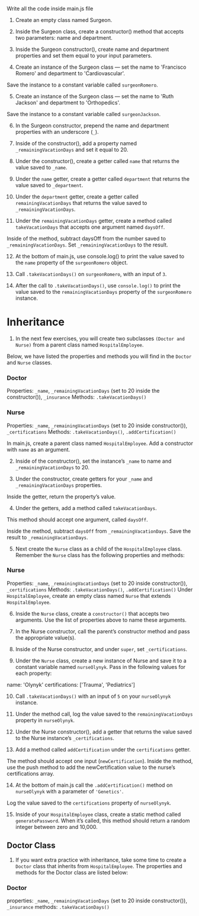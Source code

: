 Write all the code inside main.js file

1. Create an empty class named Surgeon.

2. Inside the Surgeon class, create a constructor() method that accepts two parameters: name and department.

3. Inside the Surgeon constructor(), create name and department properties and set them equal to your input parameters.

4. Create an instance of the Surgeon class — set the name to 'Francisco Romero' and department to 'Cardiovascular'.

Save the instance to a constant variable called `surgeonRomero`.

5. Create an instance of the Surgeon class — set the name to 'Ruth Jackson' and department to 'Orthopedics'.

Save the instance to a constant variable called `surgeonJackson`.

6. In the Surgeon constructor, prepend the name and department properties with an underscore (`_`).

7. Inside of the constructor(), add a property named `_remainingVacationDays` and set it equal to 20.

8. Under the constructor(), create a getter called `name` that returns the value saved to `_name`.

9. Under the `name` getter, create a getter called `department` that returns the value saved to `_department`.

10. Under the `department` getter, create a getter called `remainingVacationDays` that returns the value saved to `_remainingVacationDays`.

11. Under the `remainingVacationDays` getter, create a method called `takeVacationDays` that accepts one argument named `daysOff`.

Inside of the method, subtract daysOff from the number saved to `_remainingVacationDays`. Set `_remainingVacationDays` to the result.

12. At the bottom of main.js, use console.log() to print the value saved to the `name` property of the `surgeonRomero` object.

13. Call `.takeVacationDays()` on `surgeonRomero`, with an input of `3`.

14. After the call to `.takeVacationDays()`, use `console.log()` to print the value saved to the `remainingVacationDays` property of the `surgeonRomero` instance.

# Inheritance

1. In the next few exercises, you will create two subclasses `(Doctor and Nurse)` from a parent class named `HospitalEmployee`.

Below, we have listed the properties and methods you will find in the `Doctor` and `Nurse` classes.

### Doctor

Properties: `_name`, `_remainingVacationDays` (set to 20 inside the constructor()), `_insurance`
Methods: `.takeVacationDays()`

### Nurse

Properties: `_name`, `_remainingVacationDays` (set to 20 inside constructor()), `_certifications`
Methods: `.takeVacationDays()`, `.addCertification()`

In main.js, create a parent class named `HospitalEmployee`. Add a constructor with `name` as an argument.

2. Inside of the constructor(), set the instance’s `_name` to name and `_remainingVacationDays` to 20.

3. Under the constructor, create getters for your `_name` and `_remainingVacationDays` properties.

Inside the getter, return the property’s value.

4. Under the getters, add a method called `takeVacationDays`.

This method should accept one argument, called `daysOff`.

Inside the method, subtract `daysOff` from `_remainingVacationDays`. Save the result to `_remainingVacationDays`.

5. Next create the `Nurse` class as a child of the `HospitalEmployee` class. Remember the `Nurse` class has the following properties and methods:

### Nurse

Properties: `_name`, `_remainingVacationDays` (set to 20 inside constructor()), `_certifications`
Methods: `.takeVacationDays()`, `.addCertification()`
Under `HospitalEmployee`, create an empty class named `Nurse` that extends `HospitalEmployee`.

6. Inside the `Nurse` class, create a `constructor()` that accepts two arguments. Use the list of properties above to name these arguments.

7. In the Nurse constructor, call the parent’s constructor method and pass the appropriate value(s).

8. Inside of the Nurse constructor, and under `super`, set `_certifications`.

9. Under the `Nurse` class, create a new instance of Nurse and save it to a constant variable named `nurseOlynyk`. Pass in the following values for each property:

name: 'Olynyk'
certifications: ['Trauma', 'Pediatrics']

10. Call `.takeVacationDays()` with an input of `5` on your `nurseOlynyk` instance.

11. Under the method call, log the value saved to the `remainingVacationDays` property in `nurseOlynyk`.

12. Under the Nurse constructor(), add a getter that returns the value saved to the Nurse instance’s `_certifications`.

13. Add a method called `addCertification` under the `certifications` getter.

The method should accept one input (`newCertification`). Inside the method, use the push method to add the newCertification value to the nurse’s certifications array.

14. At the bottom of main.js call the `.addCertification()` method on `nurseOlynyk` with a parameter of `'Genetics'`.

Log the value saved to the `certifications` property of `nurseOlynyk`.

15. Inside of your `HospitalEmployee` class, create a static method called `generatePassword`. When it’s called, this method should return a random integer between zero and 10,000.

## Doctor Class

1. If you want extra practice with inheritance, take some time to create a `Doctor` class that inherits from `HospitalEmployee`. The properties and methods for the Doctor class are listed below:

### Doctor

properties: `_name`, `_remainingVacationDays` (set to 20 inside constructor()), `_insurance`
methods: `.takeVacationDays()`
